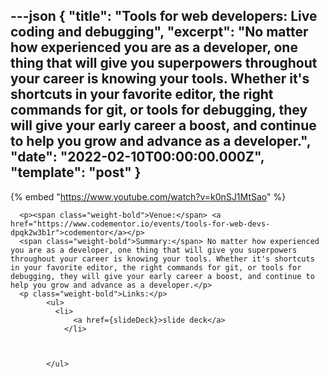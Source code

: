 ---json
{
  "title": "Tools for web developers: Live coding and debugging",
  "excerpt": "No matter how experienced you are as a developer, one thing that will give you superpowers throughout your career is knowing your tools. Whether it's shortcuts in your favorite editor, the right commands for git, or tools for debugging, they will give your early career a boost, and continue to help you grow and advance as a developer.",
  "date": "2022-02-10T00:00:00.000Z",
  "template": "post"
}
---

{% embed "https://www.youtube.com/watch?v=k0nSJ1MtSao" %}
      
      <p><span class="weight-bold">Venue:</span> <a href="https://www.codementor.io/events/tools-for-web-devs-dpqk2w3b1r">codementor</a></p>
      <span class="weight-bold">Summary:</span> No matter how experienced you are as a developer, one thing that will give you superpowers throughout your career is knowing your tools. Whether it's shortcuts in your favorite editor, the right commands for git, or tools for debugging, they will give your early career a boost, and continue to help you grow and advance as a developer.</p>
      <p class="weight-bold">Links:</p>
            <ul>
              <li>
                  <a href={slideDeck}>slide deck</a>
                </li>
              

              
            </ul>
